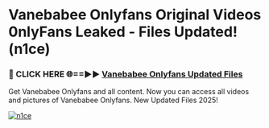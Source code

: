 # Vanebabee Onlyfans Original Videos 0nlyFans Leaked - Files Updated! (n1ce)

<h3>🔴 CLICK HERE 🌐==►► <a href="https://tinyurl.com/ehrbuxhb" rel="nofollow">Vanebabee Onlyfans Updated Files</a></h3>

Get Vanebabee Onlyfans and all content. Now you can access all videos and pictures of Vanebabee Onlyfans. New Updated Files 2025!

[![n1ce](https://i.imgur.com/lVYEuWS.gif)](https://tinyurl.com/ehrbuxhb)
